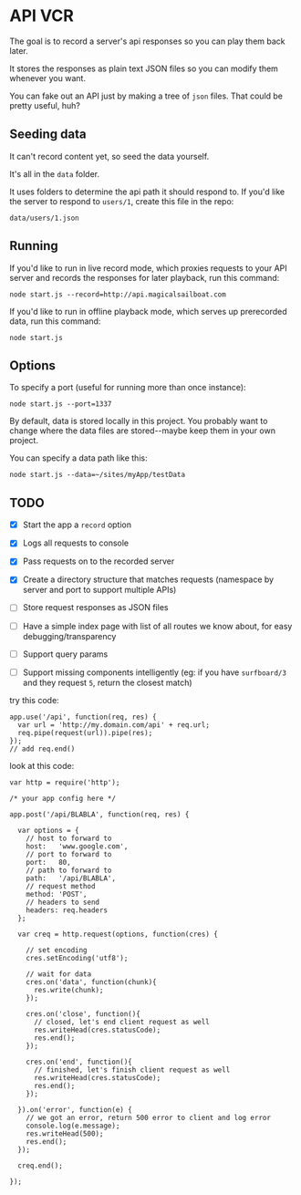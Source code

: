 # API VCR

The goal is to record a server's api responses so you can play them back later.

It stores the responses as plain text JSON files so you can modify them whenever you want.

You can fake out an API just by making a tree of `json` files. That could be pretty useful, huh?


## Seeding data

It can't record content yet, so seed the data yourself.

It's all in the `data` folder.

It uses folders to determine the api path it should respond to. If you'd like the server to respond to `users/1`, create this file in the repo:

    data/users/1.json


## Running

If you'd like to run in live record mode, which proxies requests to your API server and records the responses for later playback, run this command:

    node start.js --record=http://api.magicalsailboat.com

If you'd like to run in offline playback mode, which serves up prerecorded data, run this command:

    node start.js


## Options

To specify a port (useful for running more than once instance):

    node start.js --port=1337

By default, data is stored locally in this project. You probably want to change where the data files are stored--maybe keep them in your own project.

You can specify a data path like this:

    node start.js --data=~/sites/myApp/testData


## TODO

- [x] Start the app a `record` option
- [x] Logs all requests to console
- [x] Pass requests on to the recorded server
- [x] Create a directory structure that matches requests (namespace by server and port to support multiple APIs)
- [ ] Store request responses as JSON files

- [ ] Have a simple index page with list of all routes we know about, for easy debugging/transparency
- [ ] Support query params
- [ ] Support missing components intelligently (eg: if you have `surfboard/3` and they request `5`, return the closest match)


try this code:

    app.use('/api', function(req, res) {
      var url = 'http://my.domain.com/api' + req.url;
      req.pipe(request(url)).pipe(res);
    });
    // add req.end()


look at this code:

    var http = require('http');

    /* your app config here */

    app.post('/api/BLABLA', function(req, res) {

      var options = {
        // host to forward to
        host:   'www.google.com',
        // port to forward to
        port:   80,
        // path to forward to
        path:   '/api/BLABLA',
        // request method
        method: 'POST',
        // headers to send
        headers: req.headers
      };

      var creq = http.request(options, function(cres) {

        // set encoding
        cres.setEncoding('utf8');

        // wait for data
        cres.on('data', function(chunk){
          res.write(chunk);
        });

        cres.on('close', function(){
          // closed, let's end client request as well
          res.writeHead(cres.statusCode);
          res.end();
        });

        cres.on('end', function(){
          // finished, let's finish client request as well
          res.writeHead(cres.statusCode);
          res.end();
        });

      }).on('error', function(e) {
        // we got an error, return 500 error to client and log error
        console.log(e.message);
        res.writeHead(500);
        res.end();
      });

      creq.end();

    });
